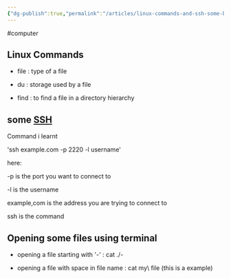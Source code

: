 ```yaml
---
{"dg-publish":true,"permalink":"/articles/linux-commands-and-ssh-some-basics/","noteIcon":"","created":"2023-11-19T23:18:08.076+05:30"}
---
```


#computer
## Linux Commands

- file : type of a file

- du : storage used by a file

- find : to find a file in a directory hierarchy

## some [SSH](https://www.ssh.com/academy/ssh)

Command i learnt

'ssh example.com -p 2220 -l username'

here:

-p is the port you want to connect to

-l is the username

example,com is the address you are trying to connect to

ssh is the command

## Opening some files using terminal

- opening a file starting with '-' : cat ./-

- opening a file with space in file name : cat my\ file (this is a example)